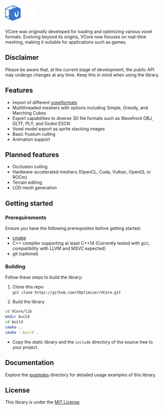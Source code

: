 # <img src="Docs/Assets/logo-vcore.png" alt="VCore" height="50">

VCore was originally developed for loading and optimizing various voxel formats. Evolving beyond its origins, VCore now focuses on real-time meshing, making it suitable for applications such as games.

## Disclaimer

Please be aware that, at the current stage of development, the public API may undergo changes at any time. Keep this in mind when using the library.

## Features

- Import of different [voxelformats](Docs/Voxelformats/README.MD)
- Multithreaded meshers with options including Simple, Greedy, and Marching Cubes
- Export capabilities to diverse 3D file formats such as Wavefront OBJ, GLTF, PLY, and Godot ESCN
- Voxel model export as sprite stacking images
- Basic frustum culling
- Animation support

## Planned features

- Occlusion culling
- Hardware-accelerated meshers (OpenCL, Cuda, Vulkan, OpenGL or ROCm)
- Terrain editing
- LOD mesh generation

## Getting started

### Prerequirements

Ensure you have the following prerequisites before getting started:

- [cmake](https://cmake.org/)
- C++ compiler supporting at least C++14 (Currently tested with gcc, compatibility with LLVM and MSVC expected)
- git (optional)

### Building

Follow these steps to build the library:

1. Clone this repo <br>
`git clone https://github.com/VOptimizer/VCore.git`

2. Build the library<br>
```bash
cd VCore/lib
mkdir build
cd build
cmake ..
cmake --build .
```
- Copy the static library and the `include` directory of the source tree to your project.

## Documentation

Explore the [examples](examples/) directory for detailed usage examples of this library.

## License

This library is under the [MIT License](LICENSE.txt)
